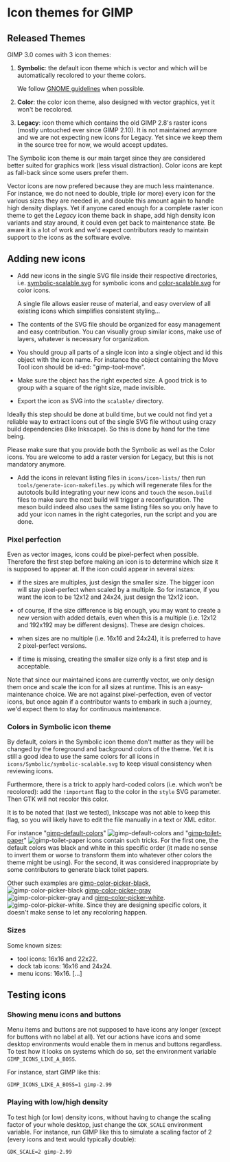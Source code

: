 # Icon themes for GIMP

## Released Themes

GIMP 3.0 comes with 3 icon themes:

1. **Symbolic**: the default icon theme which is vector and which will
   be automatically recolored to your theme colors.

   We follow [GNOME
   guidelines](https://developer.gnome.org/hig/guidelines/ui-icons.html)
   when possible.

2. **Color**: the color icon theme, also designed with vector graphics,
   yet it won't be recolored.

3. **Legacy**: icon theme which contains the old GIMP 2.8's raster
   icons (mostly untouched ever since GIMP 2.10). It is not maintained
   anymore and we are not expecting new icons for Legacy. Yet since we
   keep them in the source tree for now, we would accept updates.

The Symbolic icon theme is our main target since they are considered
better suited for graphics work (less visual distraction). Color icons
are kept as fall-back since some users prefer them.

Vector icons are now prefered because they are much less maintenance.
For instance, we do not need to double, triple (or more) every icon for
the various sizes they are needed in, and double this amount again to
handle high density displays.
Yet if anyone cared enough for a complete raster icon theme to get the
*Legacy* icon theme back in shape, add high density icon variants and
stay around, it could even get back to maintenance state. Be aware it is
a lot of work and we'd expect contributors ready to maintain support to
the icons as the software evolve.

## Adding new icons

- Add new icons in the single SVG file inside their respective
  directories, i.e.
  [symbolic-scalable.svg](/icons/Symbolic/symbolic-scalable.svg) for
  symbolic icons and
  [color-scalable.svg](icons/Color/color-scalable.svg) for color icons.

  A single file allows easier reuse of material, and easy overview of
  all existing icons which simplifies consistent styling…

- The contents of the SVG file should be organized for easy management
  and easy contribution. You can visually group similar icons, make use
  of layers, whatever is necessary for organization.

- You should group all parts of a single icon into a single object and
  id this object with the icon name. For instance the object containing
  the Move Tool icon should be id-ed: "gimp-tool-move".

- Make sure the object has the right expected size. A good trick is to
  group with a square of the right size, made invisible.

- Export the icon as SVG into the `scalable/` directory.

Ideally this step should be done at build time, but we could not find
yet a reliable way to extract icons out of the single SVG file without
using crazy build dependencies (like Inkscape). So this is done by hand
for the time being.

Please make sure that you provide both the Symbolic as well as the Color
icons. You are welcome to add a raster version for Legacy, but this is
not mandatory anymore.

- Add the icons in relevant listing files in `icons/icon-lists/` then
  run `tools/generate-icon-makefiles.py` which will regenerate files for
  the autotools build integrating your new icons and `touch` the
  `meson.build` files to make sure the next build will trigger a
  reconfiguration. The meson build indeed also uses the same listing
  files so you only have to add your icon names in the right categories,
  run the script and you are done.


### Pixel perfection

Even as vector images, icons could be pixel-perfect when possible.
Therefore the first step before making an icon is to determine which
size it is supposed to appear at.
If the icon could appear in several sizes:

- if the sizes are multiples, just design the smaller size. The bigger
icon will stay pixel-perfect when scaled by a multiple. So for instance,
if you want the icon to be 12x12 and 24x24, just design the 12x12 icon.

- of course, if the size difference is big enough, you may want to
create a new version with added details, even when this is a multiple
(i.e. 12x12 and 192x192 may be different designs). These are design
choices.

- when sizes are no multiple (i.e. 16x16 and 24x24), it is preferred to
have 2 pixel-perfect versions.

- if time is missing, creating the smaller size only is a first step
and is acceptable.

Note that since our maintained icons are currently vector, we only
design them once and scale the icon for all sizes at runtime. This is an
easy-maintenance choice. We are not against pixel-perfection, even of
vector icons, but once again if a contributor wants to embark in such a
journey, we'd expect them to stay for continuous maintenance.

### Colors in Symbolic icon theme

By default, colors in the Symbolic icon theme don't matter as they will
be changed by the foreground and background colors of the theme. Yet it
is still a good idea to use the same colors for all icons in
`icons/Symbolic/symbolic-scalable.svg` to keep visual consistency when
reviewing icons.

Furthermore, there is a trick to apply hard-coded colors (i.e. which
won't be recolored): add the `!important` flag to the color in the
`style` SVG parameter. Then GTK will not recolor this color.

It is to be noted that (last we tested), Inkscape was not able to keep
this flag, so you will likely have to edit the file manually in a text
or XML editor.

For instance
"[gimp-default-colors](icons/Symbolic/scalable/gimp-default-colors-symbolic.svg)"
![gimp-default-colors](icons/Symbolic/scalable/gimp-default-colors-symbolic.svg)
and
"[gimp-toilet-paper](icons/Symbolic/scalable/gimp-toilet-paper-symbolic.svg)"
![gimp-toilet-paper](icons/Symbolic/scalable/gimp-toilet-paper-symbolic.svg)
icons contain such tricks.
For the first one, the default colors was black and white in this
specific order (it made no sense to invert them or worse to transform
them into whatever other colors the theme might be using). For the
second, it was considered inappropriate by some contributors to generate
black toilet papers.

Other such examples are
[gimp-color-picker-black](icons/Symbolic/scalable/gimp-color-picker-black-symbolic.svg),
![gimp-color-picker-black](icons/Symbolic/scalable/gimp-color-picker-black-symbolic.svg)
[gimp-color-picker-gray](icons/Symbolic/scalable/gimp-color-picker-gray-symbolic.svg)
![gimp-color-picker-gray](icons/Symbolic/scalable/gimp-color-picker-gray-symbolic.svg)
and
[gimp-color-picker-white](icons/Symbolic/scalable/gimp-color-picker-white-symbolic.svg).
![gimp-color-picker-white](icons/Symbolic/scalable/gimp-color-picker-white-symbolic.svg).
Since they are designing specific colors, it doesn't make sense to let
any recoloring happen.

### Sizes

Some known sizes:

- tool icons: 16x16 and 22x22.
- dock tab icons: 16x16 and 24x24.
- menu icons: 16x16.
[…]

## Testing icons
### Showing menu icons and buttons

Menu items and buttons are not supposed to have icons any longer (except
for buttons with no label at all). Yet our actions have icons and some
desktop environments would enable them in menus and buttons regardless.
To test how it looks on systems which do so, set the environment
variable `GIMP_ICONS_LIKE_A_BOSS`.

For instance, start GIMP like this:

    GIMP_ICONS_LIKE_A_BOSS=1 gimp-2.99

### Playing with low/high density

To test high (or low) density icons, without having to change the
scaling factor of your whole desktop, just change the `GDK_SCALE`
environment variable.
For instance, run GIMP like this to simulate a scaling factor of 2
(every icons and text would typically double):

    GDK_SCALE=2 gimp-2.99
